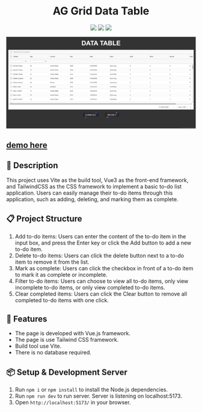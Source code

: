 <h1 align="center">AG Grid Data Table</h1>
<p align="center">
  <img src="https://img.shields.io/badge/npm-v9.5.1-blue" >
  <img src="https://img.shields.io/badge/vue-v3.2.37-green">
  <img src="https://img.shields.io/badge/vite-v3.0.9-yellow">
</p>

![This is the demo page](./preview.jpg)

<h2>
<a href="https://try-vue3-tailwindcss-facebook-layout.vercel.app/">
 demo here
</a>
</h2>


## 📄 Description

This project uses Vite as the build tool, Vue3 as the front-end framework, and TailwindCSS as the CSS framework to implement a basic to-do list application. Users can easily manage their to-do items through this application, such as adding, deleting, and marking them as complete.


## 📋 Project Structure

1. Add to-do items: Users can enter the content of the to-do item in the input box, and press the Enter key or click the Add button to add a new to-do item.
2. Delete to-do items: Users can click the delete button next to a to-do item to remove it from the list.
3. Mark as complete: Users can click the checkbox in front of a to-do item to mark it as complete or incomplete.
4. Filter to-do items: Users can choose to view all to-do items, only view incomplete to-do items, or only view completed to-do items.
5. Clear completed items: Users can click the Clear button to remove all completed to-do items with one click.

## 🚀 Features

- The page is developed with Vue.js framework.
- The page is use Tailwind CSS framework.
- Build tool use Vite.
- There is no database required.


## 📦 Setup & Development Server

1. Run `npm i` or `npm install` to install the Node.js dependencies.
2. Run `npm run dev` to run server. Server is listening on localhost:5173.
3. Open `http://localhost:5173/` in your browser.

